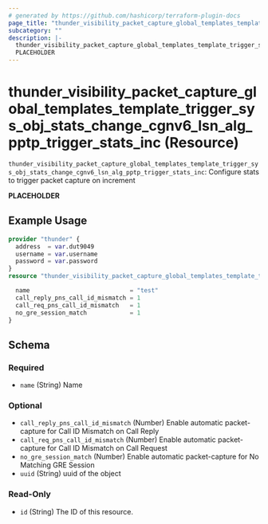 ```yaml
---
# generated by https://github.com/hashicorp/terraform-plugin-docs
page_title: "thunder_visibility_packet_capture_global_templates_template_trigger_sys_obj_stats_change_cgnv6_lsn_alg_pptp_trigger_stats_inc Resource - terraform-provider-thunder"
subcategory: ""
description: |-
  thunder_visibility_packet_capture_global_templates_template_trigger_sys_obj_stats_change_cgnv6_lsn_alg_pptp_trigger_stats_inc: Configure stats to trigger packet capture on increment
  PLACEHOLDER
---
```


# thunder_visibility_packet_capture_global_templates_template_trigger_sys_obj_stats_change_cgnv6_lsn_alg_pptp_trigger_stats_inc (Resource)

`thunder_visibility_packet_capture_global_templates_template_trigger_sys_obj_stats_change_cgnv6_lsn_alg_pptp_trigger_stats_inc`: Configure stats to trigger packet capture on increment

__PLACEHOLDER__

## Example Usage

```terraform
provider "thunder" {
  address  = var.dut9049
  username = var.username
  password = var.password
}
resource "thunder_visibility_packet_capture_global_templates_template_trigger_sys_obj_stats_change_cgnv6_lsn_alg_pptp_trigger_stats_inc" "thunder_visibility_packet_capture_global_templates_template_trigger_sys_obj_stats_change_cgnv6_lsn_alg_pptp_trigger_stats_inc" {

  name                            = "test"
  call_reply_pns_call_id_mismatch = 1
  call_req_pns_call_id_mismatch   = 1
  no_gre_session_match            = 1
}
```

<!-- schema generated by tfplugindocs -->
## Schema

### Required

- `name` (String) Name

### Optional

- `call_reply_pns_call_id_mismatch` (Number) Enable automatic packet-capture for Call ID Mismatch on Call Reply
- `call_req_pns_call_id_mismatch` (Number) Enable automatic packet-capture for Call ID Mismatch on Call Request
- `no_gre_session_match` (Number) Enable automatic packet-capture for No Matching GRE Session
- `uuid` (String) uuid of the object

### Read-Only

- `id` (String) The ID of this resource.


